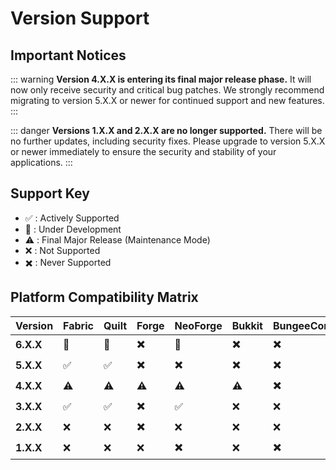 ﻿# Version Support

## Important Notices

::: warning
**Version 4.X.X is entering its final major release phase.** It will now only receive security and critical bug patches.
We strongly recommend migrating to version 5.X.X or newer for continued support and new features.
:::

::: danger
**Versions 1.X.X and 2.X.X are no longer supported.** There will be no further updates, including security fixes. Please
upgrade to version 5.X.X or newer immediately to ensure the security and stability of your applications.
:::

## Support Key

* :white_check_mark: : Actively Supported
* :construction: : Under Development
* :warning: : Final Major Release (Maintenance Mode)
* :x: : Not Supported
* :heavy_multiplication_x: : Never Supported

## Platform Compatibility Matrix

| Version   | Fabric             | Quilt              | Forge                    | NeoForge                 | Bukkit                   | BungeeCord               | Velocity                 |
|:----------|:-------------------|:-------------------|:-------------------------|:-------------------------|:-------------------------|:-------------------------|:-------------------------|
| **6.X.X** | :construction:     | :construction:     | :heavy_multiplication_x: | :construction:           | :heavy_multiplication_x: | :heavy_multiplication_x: | :heavy_multiplication_x: |
| **5.X.X** | :white_check_mark: | :white_check_mark: | :heavy_multiplication_x: | :heavy_multiplication_x: | :heavy_multiplication_x: | :heavy_multiplication_x: | :heavy_multiplication_x: |
| **4.X.X** | :warning:          | :warning:          | :warning:                | :warning:                | :warning:                | :heavy_multiplication_x: | :heavy_multiplication_x: |
| **3.X.X** | :white_check_mark: | :white_check_mark: | :heavy_multiplication_x: | :white_check_mark:       | :x:                      | :x:                      | :x:                      |
| **2.X.X** | :x:                | :x:                | :heavy_multiplication_x: | :x:                      | :x:                      | :x:                      | :x:                      |
| **1.X.X** | :x:                | :x:                | :x:                      | :heavy_multiplication_x: | :x:                      | :heavy_multiplication_x: | :heavy_multiplication_x: |